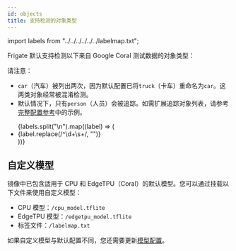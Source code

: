 ```yaml
---
id: objects
title: 支持检测的对象类型
---
```


import labels from "../../../../../../labelmap.txt";

Frigate 默认支持检测以下来自 Google Coral 测试数据的对象类型：

请注意：
- `car`（汽车）被列出两次，因为默认配置已将`truck`（卡车）重命名为`car`。这两类对象经常被混淆检测。
- 默认情况下，只有`person`（人员）会被追踪。如需扩展追踪对象列表，请参考[完整配置参考](reference.md)中的示例。

<ul>
  {labels.split("\n").map((label) => (
    <li>{label.replace(/^\d+\s+/, "")}</li>
  ))}
</ul>

## 自定义模型

镜像中已包含适用于 CPU 和 EdgeTPU（Coral）的默认模型。您可以通过挂载以下文件来使用自定义模型：

- CPU 模型：`/cpu_model.tflite`
- EdgeTPU 模型：`/edgetpu_model.tflite`
- 标签文件：`/labelmap.txt`

如果自定义模型与默认配置不同，您还需要更新[模型配置](advanced.md#model)。